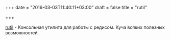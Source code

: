 +++
date = "2016-03-03T11:40:11+03:00"
draft = false
title = "rutil"

+++

<p><a href="https://github.com/pampa/rutil">rutil</a>&nbsp;- Консольная утилита для работы с редисом. Куча всяких полезных возможностей.</p>

